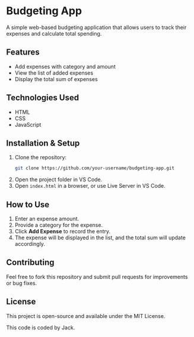 # Budgeting App

A simple web-based budgeting application that allows users to track their expenses and calculate total spending.

## Features
- Add expenses with category and amount
- View the list of added expenses
- Display the total sum of expenses

## Technologies Used
- HTML
- CSS
- JavaScript

## Installation & Setup
1. Clone the repository:
   ```sh
   git clone https://github.com/your-username/budgeting-app.git
   ```
2. Open the project folder in VS Code.
3. Open `index.html` in a browser, or use Live Server in VS Code.

## How to Use
1. Enter an expense amount.
2. Provide a category for the expense.
3. Click **Add Expense** to record the entry.
4. The expense will be displayed in the list, and the total sum will update accordingly.

## Contributing
Feel free to fork this repository and submit pull requests for improvements or bug fixes.

## License
This project is open-source and available under the MIT License.

This code is coded by Jack.